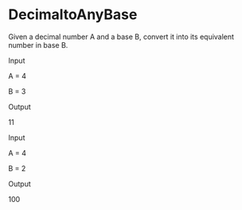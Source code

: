 # DecimaltoAnyBase

Given a decimal number A and a base B, convert it into its equivalent number in base B.


Input

A = 4

B = 3

Output

11

Input

A = 4

B = 2

Output

100
